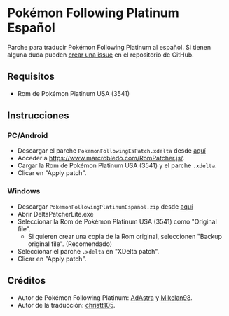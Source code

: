 # Pokémon Following Platinum Español

Parche para traducir Pokémon Following Platinum al español. Si tienen alguna duda pueden [crear una issue](https://github.com/christt105/PokemonFollowingRenegadePlatinumTranslation/issues/new) en el repositorio de GitHub.

## Requisitos

* Rom de Pokémon Platinum USA (3541)

## Instrucciones

### PC/Android

* Descargar el parche `PokemonFollowingEsPatch.xdelta` desde [aquí](https://github.com/christt105/PokemonFollowingRenegadePlatinumTranslation/releases/tag/Following)
* Acceder a https://www.marcrobledo.com/RomPatcher.js/.
* Cargar la Rom de Pokémon Platinum USA (3541) y el parche `.xdelta`.
* Clicar en "Apply patch".

### Windows

* Descargar `PokemonFollowingPlatinumEspañol.zip` desde [aquí](https://github.com/christt105/PokemonFollowingRenegadePlatinumTranslation/releases/tag/Following)
* Abrir DeltaPatcherLite.exe
* Seleccionar la Rom de Pokémon Platinum USA (3541) como "Original file".
  * Si quieren crear una copia de la Rom original, seleccionen "Backup original file". (Recomendado)
* Seleccionar el parche `.xdelta` en "XDelta patch".
* Clicar en "Apply patch".

## Créditos

* Autor de Pokémon Following Platinum: [AdAstra](https://twitter.com/AdAstra_GL) y [Mikelan98](https://twitter.com/Mikelan98).
* Autor de la traducción: [christt105](https://github.com/christt105).